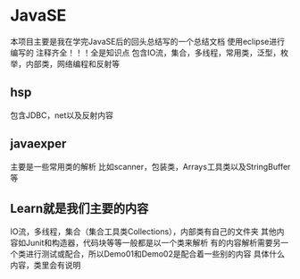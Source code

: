 # JavaSE
本项目主要是我在学完JavaSE后的回头总结写的一个总结文档
使用eclipse进行编写的
注释齐全！！！全是知识点
包含IO流，集合，多线程，常用类，泛型，枚举，内部类，网络编程和反射等
## hsp 
包含JDBC，net以及反射内容
## javaexper
主要是一些常用类的解析
比如scanner，包装类，Arrays工具类以及StringBuffer等
## Learn就是我们主要的内容
IO流，多线程，集合（集合工具类Collections），内部类有自己的文件夹
其他内容如Junit和构造器，代码块等等一般都是以一个类来解析
有的内容解析需要另一个类进行测试或配合，所以Demo01和Demo02是配合着一些别的内容
具体什么内容，类里会有说明

